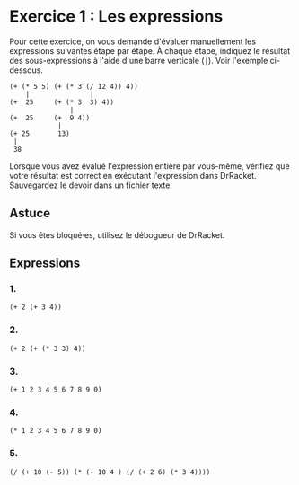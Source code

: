 # Exercice 1 : Les expressions

Pour cette exercice, on vous demande d'évaluer manuellement les
expressions suivantes étape par étape. À chaque étape, indiquez le
résultat des sous-expressions à l'aide d'une barre verticale (`|`). Voir
l'exemple ci-dessous. 

```racket
(+ (* 5 5) (+ (* 3 (/ 12 4)) 4))
    |               |
(+  25     (+ (* 3  3) 4))
               |
(+  25     (+  9 4))
            |
(+ 25       13)
 |
 38
```

Lorsque vous avez évalué l'expression entière par vous-même, vérifiez
que votre résultat est correct en exécutant l'expression dans DrRacket.
Sauvegardez le devoir dans un fichier texte.

## Astuce

Si vous êtes bloqué·es, utilisez le débogueur de DrRacket.

## Expressions

### 1.

```racket
(+ 2 (+ 3 4))
```

### 2.

```racket
(+ 2 (+ (* 3 3) 4))
```

### 3.

```racket
(+ 1 2 3 4 5 6 7 8 9 0)
```

### 4.

```racket
(* 1 2 3 4 5 6 7 8 9 0)
```

### 5.

```racket
(/ (+ 10 (- 5)) (* (- 10 4 ) (/ (+ 2 6) (* 3 4))))
```
